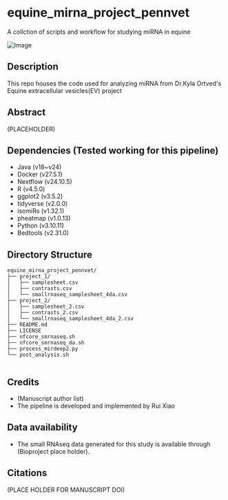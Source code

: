 # equine_mirna_project_pennvet
A collction of scripts and workflow for studying miRNA in equine


![Image](https://github.com/user-attachments/assets/7f5013cd-c327-4985-b216-142a72bfe90a)


## Description
This repo houses the code used for analyzing miRNA from Dr.Kyla Ortved's Equine extracellular vesicles(EV) project

## Abstract
(PLACEHOLDER)

## Dependencies (Tested working for this pipeline)
- Java (v18~v24)
- Docker (v27.5.1)
- Nextflow (v24.10.5)
- R (v4.5.0)
- ggplot2 (v3.5.2)
- tidyverse (v2.0.0)
- isomiRs (v1.32.1)
- pheatmap (v1.0.13)
- Python (v3.10.11)
- Bedtools (v2.31.0)

## Directory Structure

```
equine_mirna_project_pennvet/
├── project_1/			
│   ├── samplesheet.csv
│   ├── contrasts.csv
│   └── smallrnaseq_samplesheet_4da.csv
├── project_2/
│   ├── samplesheet_2.csv
│   ├── contrasts_2.csv
│   └── smallrnaseq_samplesheet_4da_2.csv
├── README.md
├── LICENSE
├── nfcore_smrnaseq.sh
├── nfcore_smrnaseq_da.sh
├── process_mirdeep2.py
└── post_analysis.sh


```

## Credits

- (Manuscript author list)
- The pipeline is developed and implemented by Rui Xiao

## Data availability
- The small RNAseq data generated for this study is available through (Bioproject place holder).


## Citations
(PLACE HOLDER FOR MANUSCRIPT DOI)

